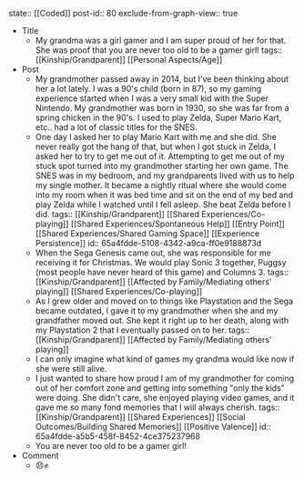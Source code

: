 state:: [[Coded]]
post-id:: 80
exclude-from-graph-view:: true

- Title
	- My grandma was a girl gamer and I am super proud of her for that. She was proof that you are never too old to be a gamer girl!
	  tags:: [[Kinship/Grandparent]] [[Personal Aspects/Age]]
- Post
	- My grandmother passed away in 2014, but I've been thinking about her a lot lately. I was a 90's child (born in 87), so my gaming experience started when I was a very small kid with the Super Nintendo. My grandmother was born in 1930, so she was far from a spring chicken in the 90's. I used to play Zelda, Super Mario Kart, etc.. had a lot of classic titles for the SNES.
	- One day I asked her to play Mario Kart with me and she did. She never really got the hang of that, but when I got stuck in Zelda, I asked her to try to get me out of it. Attempting to get me out of my stuck spot turned into my grandmother starting her own game. The SNES was in my bedroom, and my grandparents lived with us to help my single mother. It became a nightly ritual where she would come into my room when it was bed time and sit on the end of my bed and play Zelda while I watched until I fell asleep. She beat Zelda before I did.
	  tags:: [[Kinship/Grandparent]] [[Shared Experiences/Co-playing]] [[Shared Experiences/Spontaneous Help]] [[Entry Point]] [[Shared Experiences/Shared Gaming Space]] [[Experience Persistence]]
	  id:: 65a4fdde-5108-4342-a9ca-ff0e9188873d
	- When the Sega Genesis came out, she was responsible for me receiving it for Christmas. We would play Sonic 3 together, Puggsy (most people have never heard of this game) and Columns 3.
	  tags:: [[Kinship/Grandparent]] [[Affected by Family/Mediating others' playing]] [[Shared Experiences/Co-playing]]
	- As I grew older and moved on to things like Playstation and the Sega became outdated, I gave it to my grandmother when she and my grandfather moved out. She kept it right up to her death, along with my Playstation 2 that I eventually passed on to her.
	  tags:: [[Kinship/Grandparent]] [[Affected by Family/Mediating others' playing]]
	- I can only imagine what kind of games my grandma would like now if she were still alive.
	- I just wanted to share how proud I am of my grandmother for coming out of her comfort zone and getting into something "only the kids" were doing. She didn't care, she enjoyed playing video games, and it gave me so many fond memories that I will always cherish.
	  tags:: [[Kinship/Grandparent]] [[Shared Experiences]] [[Social Outcomes/Building Shared Memories]] [[Positive Valence]]
	  id:: 65a4fdde-a5b5-458f-8452-4ce375237968
	- You are never too old to be a gamer girl!
- Comment
	- 😞✊